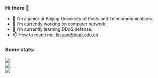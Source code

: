 ### Hi there 👋

- 🏫  I'm a junior at Beijing University of Posts and Telecommunications.
- 🔭  I'm currently working on computer network.
- 🌱  I'm currently learning DDoS defense.
- 📫  How to reach me: [lin.yan@bupt.edu.cn](mailto:lin.yan@bupt.edu.cn)

<!--

Here are some ideas to get you started:

- 🔭 I’m currently working on ...
- 🌱 I’m currently learning ...
- 👯 I’m looking to collaborate on ...
- 🤔 I’m looking for help with ...
- 💬 Ask me about ...
- 📫 How to reach me: ...
- 😄 Pronouns: ...
- ⚡ Fun fact: ...
-->

<!--
[![ReadMe Card](https://github-readme-stats.vercel.app/api/pin/?username=lin594&repo=smc_fan_util)](https://github.com/anuraghazra/github-readme-stats)
[![ReadMe Card](https://github-readme-stats.vercel.app/api/pin/?username=lin594&repo=my-hammerspoon-config)](https://github.com/anuraghazra/github-readme-stats)
[![ReadMe Card](https://github-readme-stats.vercel.app/api/pin/?username=lin594&repo=ege_based_painter_cpp)](https://github.com/anuraghazra/github-readme-stats)
[![ReadMe Card](https://github-readme-stats.vercel.app/api/pin/?username=lin594&repo=Link-Link)](https://github.com/anuraghazra/github-readme-stats)
-->

### Some stats:

<a href="https://github.com/lin594/lin594">
  <img align="center" src="https://github-readme-stats.vercel.app/api?username=lin594&count_private=true&show_icons=true&show_icons=true&include_all_commits=true&card_width=495" />
  </br>
  <img align="center" src="https://github-readme-stats.vercel.app/api/top-langs/?username=lin594&layout=compact&langs_count=6&card_width=495" />
  </br>
  <img align="center" src="https://github-readme-stats.vercel.app/api/wakatime?username=lin594&layout=compact" />
  </br>
</a>

<!-- [![lin594's wakatime stats](https://github-readme-stats.vercel.app/api/wakatime?username=lin594&layout=compact&card_width=445)](https://github.com/lin594/lin594)
 -->
<!--
[![github stats](https://github-readme-stats.vercel.app/api?username=lin594&count_private=true&show_icons=true&theme=buefy&show_icons=true&include_all_commits=true)](https://github.com/anuraghazra/github-readme-stats)

[![Top Langs](https://github-readme-stats.vercel.app/api/top-langs/?username=lin594&theme=buefy&layout=compact&langs_count=6)](https://github.com/anuraghazra/github-readme-stats)
-->
